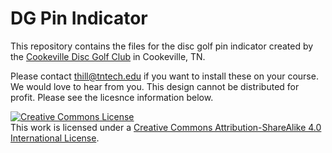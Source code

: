 # DG Pin Indicator
This repository contains the files for the disc golf pin indicator created by the [Cookeville Disc Golf Club](https://www.facebook.com/groups/122397574495499/) in Cookeville, TN.

Please contact thill@tntech.edu if you want to install these on your course. We would love to hear from you. This design cannot be distributed for profit. Please see the licesnce information below.  

<a rel="license" href="http://creativecommons.org/licenses/by-sa/4.0/"><img alt="Creative Commons License" style="border-width:0" src="https://i.creativecommons.org/l/by-sa/4.0/88x31.png" /></a><br />This work is licensed under a <a rel="license" href="http://creativecommons.org/licenses/by-sa/4.0/">Creative Commons Attribution-ShareAlike 4.0 International License</a>.
